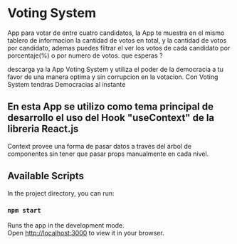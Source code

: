 # Voting System
App para votar de entre cuatro candidatos, la App te muestra en el mismo tablero de informacion la cantidad de votos
en total, y la cantidad de votos por candidato, ademas puedes filtrar el ver los votos de cada candidato por porcentaje(%) o por numero de votos.
que esperas ?

descarga ya la App Voting System y utiliza el poder de la democracia a tu favor de una manera optima y sin corrupcion en la votacion.
Con Voting System tendras Democracias al instante


## En esta App se utilizo como tema principal de desarrollo el uso del Hook "useContext" de la libreria React.js

Context provee una forma de pasar datos a través del árbol de componentes sin tener que pasar props manualmente en cada nivel.


## Available Scripts

In the project directory, you can run:

### `npm start`

Runs the app in the development mode.\
Open [http://localhost:3000](http://localhost:3000) to view it in your browser.


